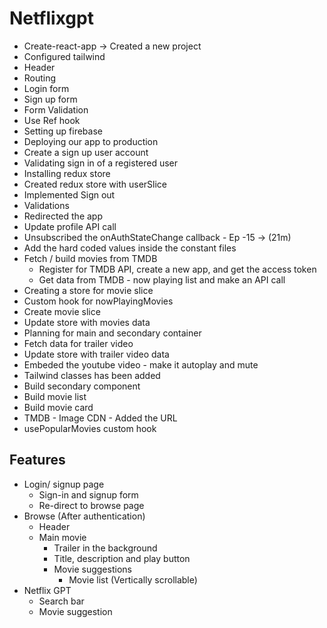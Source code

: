 # Netflixgpt

- Create-react-app -> Created a new project
- Configured tailwind
- Header
- Routing
- Login form
- Sign up form
- Form Validation
- Use Ref hook
- Setting up firebase
- Deploying our app to production
- Create a sign up user account
- Validating sign in of a registered user
- Installing redux store
- Created redux store with userSlice
- Implemented Sign out
- Validations
- Redirected the app
- Update profile API call
- Unsubscribed the onAuthStateChange callback - Ep -15 -> (21m)
- Add the hard coded values inside the constant files
- Fetch / build movies from TMDB
    - Register for TMDB API, create a new app, and get the access token
    - Get data from TMDB - now playing list and make an API call
- Creating a store for movie slice
- Custom hook for nowPlayingMovies
- Create movie slice
- Update store with movies data
- Planning for main and secondary container
- Fetch data for trailer video
- Update store with trailer video data
- Embeded the youtube video - make it autoplay and mute
- Tailwind classes has been added
- Build secondary component
- Build movie list
- Build movie card
- TMDB -  Image CDN - Added the URL
- usePopularMovies custom hook

## Features

- Login/ signup page
    - Sign-in and signup form
    - Re-direct to browse page
- Browse (After authentication)
    - Header
    - Main movie
        - Trailer in the background
        - Title, description and play button
        - Movie suggestions
            - Movie list (Vertically scrollable)
- Netflix GPT
    - Search bar
    - Movie suggestion

